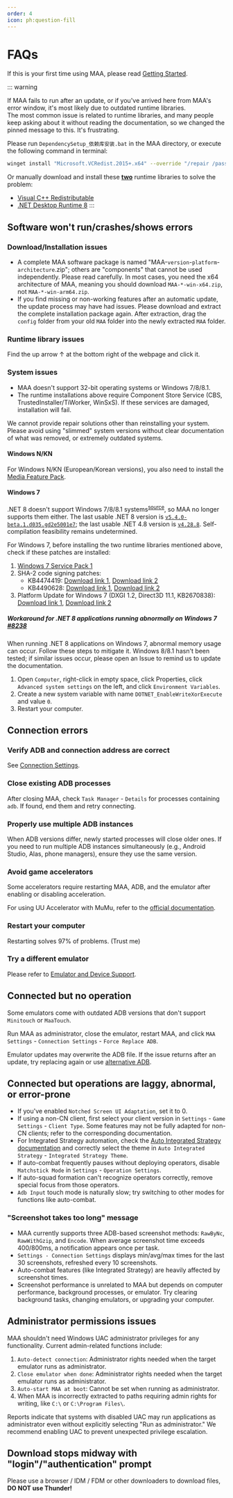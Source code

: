 ```yaml
---
order: 4
icon: ph:question-fill
---
```


# FAQs

If this is your first time using MAA, please read [Getting Started](./newbie.md).

::: warning

If MAA fails to run after an update, or if you've arrived here from MAA's error window, it's most likely due to outdated runtime libraries.  
The most common issue is related to runtime libraries, and many people keep asking about it without reading the documentation, so we changed the pinned message to this. It's frustrating.

Please run `DependencySetup_依赖库安装.bat` in the MAA directory, or execute the following command in terminal:

```sh
winget install "Microsoft.VCRedist.2015+.x64" --override "/repair /passive /norestart" --force --uninstall-previous --accept-package-agreements && winget install "Microsoft.DotNet.DesktopRuntime.8" --override "/repair /passive /norestart" --force --uninstall-previous --accept-package-agreements
```

Or manually download and install these <u>**two**</u> runtime libraries to solve the problem:

- [Visual C++ Redistributable](https://aka.ms/vs/17/release/vc_redist.x64.exe)
- [.NET Desktop Runtime 8](https://aka.ms/dotnet/8.0/windowsdesktop-runtime-win-x64.exe)
:::

## Software won't run/crashes/shows errors

### Download/Installation issues

- A complete MAA software package is named "MAA-`version`-`platform`-`architecture`.zip"; others are "components" that cannot be used independently. Please read carefully.
  In most cases, you need the x64 architecture of MAA, meaning you should download `MAA-*-win-x64.zip`, not `MAA-*-win-arm64.zip`.
- If you find missing or non-working features after an automatic update, the update process may have had issues. Please download and extract the complete installation package again. After extraction, drag the `config` folder from your old `MAA` folder into the newly extracted `MAA` folder.

### Runtime library issues

Find the up arrow ↑ at the bottom right of the webpage and click it.

### System issues

- MAA doesn't support 32-bit operating systems or Windows 7/8/8.1.
- The runtime installations above require Component Store Service (CBS, TrustedInstaller/TiWorker, WinSxS).
  If these services are damaged, installation will fail.

We cannot provide repair solutions other than reinstalling your system. Please avoid using "slimmed" system versions without clear documentation of what was removed, or extremely outdated systems.

#### Windows N/KN

For Windows N/KN (European/Korean versions), you also need to install the [Media Feature Pack](https://support.microsoft.com/zh-cn/topic/c1c6fffa-d052-8338-7a79-a4bb980a700a).

#### Windows 7

.NET 8 doesn't support Windows 7/8/8.1 systems<sup>[source](https://github.com/dotnet/core/issues/7556)</sup>, so MAA no longer supports them either. The last usable .NET 8 version is [`v5.4.0-beta.1.d035.gd2e5001e7`](https://github.com/MaaAssistantArknights/MaaRelease/releases/tag/v5.4.0-beta.1.d035.gd2e5001e7); the last usable .NET 4.8 version is [`v4.28.8`](https://github.com/MaaAssistantArknights/MaaAssistantArknights/releases/tag/v4.28.8). Self-compilation feasibility remains undetermined.

For Windows 7, before installing the two runtime libraries mentioned above, check if these patches are installed:

1. [Windows 7 Service Pack 1](https://support.microsoft.com/zh-cn/windows/b3da2c0f-cdb6-0572-8596-bab972897f61)
2. SHA-2 code signing patches:
   - KB4474419: [Download link 1](https://catalog.s.download.windowsupdate.com/c/msdownload/update/software/secu/2019/09/windows6.1-kb4474419-v3-x64_b5614c6cea5cb4e198717789633dca16308ef79c.msu), [Download link 2](http://download.windowsupdate.com/c/msdownload/update/software/secu/2019/09/windows6.1-kb4474419-v3-x64_b5614c6cea5cb4e198717789633dca16308ef79c.msu)
   - KB4490628: [Download link 1](https://catalog.s.download.windowsupdate.com/c/msdownload/update/software/secu/2019/03/windows6.1-kb4490628-x64_d3de52d6987f7c8bdc2c015dca69eac96047c76e.msu), [Download link 2](http://download.windowsupdate.com/c/msdownload/update/software/secu/2019/03/windows6.1-kb4490628-x64_d3de52d6987f7c8bdc2c015dca69eac96047c76e.msu)
3. Platform Update for Windows 7 (DXGI 1.2, Direct3D 11.1, KB2670838): [Download link 1](https://catalog.s.download.windowsupdate.com/msdownload/update/software/ftpk/2013/02/windows6.1-kb2670838-x64_9f667ff60e80b64cbed2774681302baeaf0fc6a6.msu), [Download link 2](http://download.windowsupdate.com/msdownload/update/software/ftpk/2013/02/windows6.1-kb2670838-x64_9f667ff60e80b64cbed2774681302baeaf0fc6a6.msu)

##### Workaround for .NET 8 applications running abnormally on Windows 7 [#8238](https://github.com/MaaAssistantArknights/MaaAssistantArknights/issues/8238)

When running .NET 8 applications on Windows 7, abnormal memory usage can occur. Follow these steps to mitigate it. Windows 8/8.1 hasn't been tested; if similar issues occur, please open an Issue to remind us to update the documentation.

1. Open `Computer`, right-click in empty space, click Properties, click `Advanced system settings` on the left, and click `Environment Variables`.
2. Create a new system variable with name `DOTNET_EnableWriteXorExecute` and value `0`.
3. Restart your computer.

## Connection errors

### Verify ADB and connection address are correct

See [Connection Settings](./connection.md).

### Close existing ADB processes

After closing MAA, check `Task Manager` - `Details` for processes containing `adb`. If found, end them and retry connecting.

### Properly use multiple ADB instances

When ADB versions differ, newly started processes will close older ones. If you need to run multiple ADB instances simultaneously (e.g., Android Studio, Alas, phone managers), ensure they use the same version.

### Avoid game accelerators

Some accelerators require restarting MAA, ADB, and the emulator after enabling or disabling acceleration.

For using UU Accelerator with MuMu, refer to the [official documentation](https://mumu.163.com/help/20240321/35047_1144608.html).

### Restart your computer

Restarting solves 97% of problems. (Trust me)

### Try a different emulator

Please refer to [Emulator and Device Support](./device/).

## Connected but no operation

Some emulators come with outdated ADB versions that don't support `Minitouch` or `MaaTouch`.

Run MAA as administrator, close the emulator, restart MAA, and click `MAA Settings` - `Connection Settings` - `Force Replace ADB`.

Emulator updates may overwrite the ADB file. If the issue returns after an update, try replacing again or use [alternative ADB](./connection.md#use-adb-provided-by-google).

## Connected but operations are laggy, abnormal, or error-prone

- If you've enabled `Notched Screen UI Adaptation`, set it to 0.
- If using a non-CN client, first select your client version in `Settings` - `Game Settings` - `Client Type`. Some features may not be fully adapted for non-CN clients; refer to the corresponding documentation.
- For Integrated Strategy automation, check the [Auto Integrated Strategy documentation](./introduction/integrated-strategy.md) and correctly select the theme in `Auto Integrated Strategy` - `Integrated Strategy Theme`.
- If auto-combat frequently pauses without deploying operators, disable `Matchstick Mode` in `Settings` - `Operation Settings`.
- If auto-squad formation can't recognize operators correctly, remove special focus from those operators.
- `Adb Input` touch mode is naturally slow; try switching to other modes for functions like auto-combat.

### "Screenshot takes too long" message

- MAA currently supports three ADB-based screenshot methods: `RawByNc`, `RawWithGzip`, and `Encode`. When average screenshot time exceeds 400/800ms, a notification appears once per task.
- `Settings - Connection Settings` displays min/avg/max times for the last 30 screenshots, refreshed every 10 screenshots.
- Auto-combat features (like Integrated Strategy) are heavily affected by screenshot times.
- Screenshot performance is unrelated to MAA but depends on computer performance, background processes, or emulator. Try clearing background tasks, changing emulators, or upgrading your computer.

## Administrator permissions issues

MAA shouldn't need Windows UAC administrator privileges for any functionality. Current admin-related functions include:

1. `Auto-detect connection`: Administrator rights needed when the target emulator runs as administrator.
2. `Close emulator when done`: Administrator rights needed when the target emulator runs as administrator.
3. `Auto-start MAA at boot`: Cannot be set when running as administrator.
4. When MAA is incorrectly extracted to paths requiring admin rights for writing, like `C:\` or `C:\Program Files\`.

Reports indicate that systems with disabled UAC may run applications as administrator even without explicitly selecting "Run as administrator." We recommend enabling UAC to prevent unexpected privilege escalation.

## Download stops midway with "login"/"authentication" prompt

Please use a browser / IDM / FDM or other downloaders to download files, **DO NOT use Thunder!**
